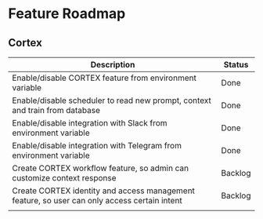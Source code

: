 # Feature Roadmap

## Cortex

| Description                                                                                  | Status  |
|----------------------------------------------------------------------------------------------|---------|
| Enable/disable CORTEX feature from environment variable                                      | Done    |
| Enable/disable scheduler to read new prompt, context and train from database                 | Done    |
| Enable/disable integration with Slack from environment variable                              | Done    |
| Enable/disable integration with Telegram from environment variable                           | Done    |
| Create CORTEX workflow feature, so admin can customize context response                      | Backlog |
| Create CORTEX identity and access management feature, so user can only access certain intent | Backlog |
|                                                                                              |         |
 
